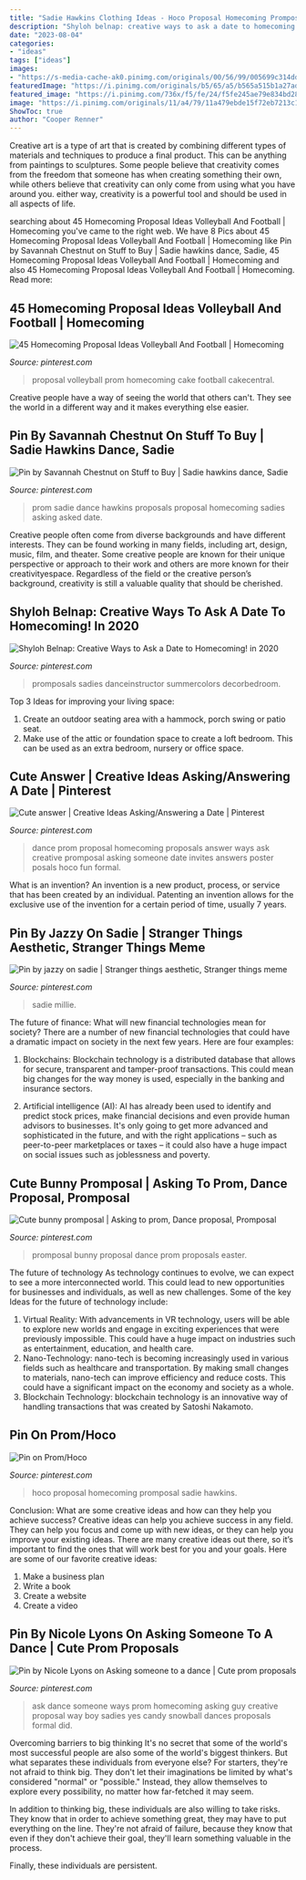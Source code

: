 ```yaml
---
title: "Sadie Hawkins Clothing Ideas - Hoco Proposal Homecoming Promposal Sadie Hawkins"
description: "Shyloh belnap: creative ways to ask a date to homecoming! in 2020"
date: "2023-08-04"
categories:
- "ideas"
tags: ["ideas"]
images:
- "https://s-media-cache-ak0.pinimg.com/originals/00/56/99/005699c314ddf5ce05c20678f4ec8bb5.jpg"
featuredImage: "https://i.pinimg.com/originals/b5/65/a5/b565a515b1a27ad8ffdcc14b6831ad9f.jpg"
featured_image: "https://i.pinimg.com/736x/f5/fe/24/f5fe245ae79e834bd2888e23a3b6081b--school-dances-high-school.jpg"
image: "https://i.pinimg.com/originals/11/a4/79/11a479ebde15f72eb7213c1c92e27b64.jpg"
ShowToc: true
author: "Cooper Renner"
---
```



Creative art is a type of art that is created by combining different types of materials and techniques to produce a final product. This can be anything from paintings to sculptures. Some people believe that creativity comes from the freedom that someone has when creating something their own, while others believe that creativity can only come from using what you have around you. either way, creativity is a powerful tool and should be used in all aspects of life.

	

		
searching about 45 Homecoming Proposal Ideas Volleyball And Football | Homecoming you've came to the right web. We have 8 Pics about 45 Homecoming Proposal Ideas Volleyball And Football | Homecoming like Pin by Savannah Chestnut on Stuff to Buy | Sadie hawkins dance, Sadie, 45 Homecoming Proposal Ideas Volleyball And Football | Homecoming and also 45 Homecoming Proposal Ideas Volleyball And Football | Homecoming. Read more:
		
    
## 45 Homecoming Proposal Ideas Volleyball And Football | Homecoming

<img loading=lazy src="https://i.pinimg.com/originals/95/9c/ea/959ceaa4a0f90298acc21f3deb537416.jpg" onerror="this.onerror=null;this.src='https://tse1.mm.bing.net/th?id=OIP.Yu-yIwpAA_ZGFpPLZ2V1DwHaJ6&amp;pid=15.1';" alt="45 Homecoming Proposal Ideas Volleyball And Football | Homecoming">

_Source: pinterest.com_

>proposal volleyball prom homecoming cake football cakecentral. 

	

Creative people have a way of seeing the world that others can't. They see the world in a different way and it makes everything else easier.

    
## Pin By Savannah Chestnut On Stuff To Buy | Sadie Hawkins Dance, Sadie

<img loading=lazy src="https://i.pinimg.com/originals/11/a4/79/11a479ebde15f72eb7213c1c92e27b64.jpg" onerror="this.onerror=null;this.src='https://tse3.mm.bing.net/th?id=OIP.UdChwT-wcPrHVYgWzC89FQHaJ4&amp;pid=15.1';" alt="Pin by Savannah Chestnut on Stuff to Buy | Sadie hawkins dance, Sadie">

_Source: pinterest.com_

>prom sadie dance hawkins proposals proposal homecoming sadies asking asked date. 

	

Creative people often come from diverse backgrounds and have different interests. They can be found working in many fields, including art, design, music, film, and theater. Some creative people are known for their unique perspective or approach to their work and others are more known for their creativityespace. Regardless of the field or the creative person’s background, creativity is still a valuable quality that should be cherished.

    
## Shyloh Belnap: Creative Ways To Ask A Date To Homecoming! In 2020

<img loading=lazy src="https://i.pinimg.com/originals/b7/38/7f/b7387fc07d2d4640aa7fa5d54580c0a4.jpg" onerror="this.onerror=null;this.src='https://tse4.mm.bing.net/th?id=OIP.v9Q0qbTEIjV_oEqwy3jjTgHaMZ&amp;pid=15.1';" alt="Shyloh Belnap: Creative Ways to Ask a Date to Homecoming! in 2020">

_Source: pinterest.com_

>promposals sadies danceinstructor summercolors decorbedroom. 

	

Top 3 Ideas for improving your living space:
1. Create an outdoor seating area with a hammock, porch swing or patio seat.
2. Make use of the attic or foundation space to create a loft bedroom. This can be used as an extra bedroom, nursery or office space.

    
## Cute Answer | Creative Ideas Asking/Answering A Date | Pinterest

<img loading=lazy src="https://s-media-cache-ak0.pinimg.com/originals/00/56/99/005699c314ddf5ce05c20678f4ec8bb5.jpg" onerror="this.onerror=null;this.src='https://tse2.mm.bing.net/th?id=OIP.f-jcfOQR4ihon8l66BjONwHaJ6&amp;pid=15.1';" alt="Cute answer | Creative Ideas Asking/Answering a Date | Pinterest">

_Source: pinterest.com_

>dance prom proposal homecoming proposals answer ways ask creative promposal asking someone date invites answers poster posals hoco fun formal. 

	

What is an invention?
An invention is a new product, process, or service that has been created by an individual. Patenting an invention allows for the exclusive use of the invention for a certain period of time, usually 7 years.

    
## Pin By Jazzy On Sadie | Stranger Things Aesthetic, Stranger Things Meme

<img loading=lazy src="https://i.pinimg.com/originals/b5/65/a5/b565a515b1a27ad8ffdcc14b6831ad9f.jpg" onerror="this.onerror=null;this.src='https://tse2.mm.bing.net/th?id=OIP.dVREQc8TCS9q9oRvkrT35AHaLA&amp;pid=15.1';" alt="Pin by jazzy on sadie | Stranger things aesthetic, Stranger things meme">

_Source: pinterest.com_

>sadie millie. 

	

The future of finance: What will new financial technologies mean for society?
There are a number of new financial technologies that could have a dramatic impact on society in the next few years. Here are four examples:
1. Blockchains: Blockchain technology is a distributed database that allows for secure, transparent and tamper-proof transactions. This could mean big changes for the way money is used, especially in the banking and insurance sectors.

2. Artificial intelligence (AI): AI has already been used to identify and predict stock prices, make financial decisions and even provide human advisors to businesses. It's only going to get more advanced and sophisticated in the future, and with the right applications – such as peer-to-peer marketplaces or taxes – it could also have a huge impact on social issues such as joblessness and poverty.


    
## Cute Bunny Promposal | Asking To Prom, Dance Proposal, Promposal

<img loading=lazy src="https://i.pinimg.com/736x/7a/47/a5/7a47a53ce1427ebc9ac7fc6607a1aea6--bunny-promposal-easter-promposal.jpg" onerror="this.onerror=null;this.src='https://tse2.mm.bing.net/th?id=OIP.7dhHG7ngVoH9K_FXUNQqlAHaNL&amp;pid=15.1';" alt="Cute bunny promposal | Asking to prom, Dance proposal, Promposal">

_Source: pinterest.com_

>promposal bunny proposal dance prom proposals easter. 

	

The future of technology
As technology continues to evolve, we can expect to see a more interconnected world. This could lead to new opportunities for businesses and individuals, as well as new challenges. Some of the key Ideas for the future of technology include: 
1. Virtual Reality: With advancements in VR technology, users will be able to explore new worlds and engage in exciting experiences that were previously impossible. This could have a huge impact on industries such as entertainment, education, and health care.
2. Nano-Technology: nano-tech is becoming increasingly used in various fields such as healthcare and transportation. By making small changes to materials, nano-tech can improve efficiency and reduce costs. This could have a significant impact on the economy and society as a whole. 
3. Blockchain Technology: blockchain technology is an innovative way of handling transactions that was created by Satoshi Nakamoto.

    
## Pin On Prom/Hoco

<img loading=lazy src="https://i.pinimg.com/736x/f5/fe/24/f5fe245ae79e834bd2888e23a3b6081b--school-dances-high-school.jpg" onerror="this.onerror=null;this.src='https://tse4.mm.bing.net/th?id=OIP.i1vpA1RKLtF-KWUg-XzHDwHaJ4&amp;pid=15.1';" alt="Pin on Prom/Hoco">

_Source: pinterest.com_

>hoco proposal homecoming promposal sadie hawkins. 

	

Conclusion: What are some creative ideas and how can they help you achieve success?
Creative ideas can help you achieve success in any field. They can help you focus and come up with new ideas, or they can help you improve your existing ideas. There are many creative ideas out there, so it’s important to find the ones that will work best for you and your goals. Here are some of our favorite creative ideas: 
1. Make a business plan 
2. Write a book 
3. Create a website 
4. Create a video 

    
## Pin By Nicole Lyons On Asking Someone To A Dance | Cute Prom Proposals

<img loading=lazy src="https://i.pinimg.com/originals/0b/e6/39/0be6394490f50bc90b18334d854447b5.jpg" onerror="this.onerror=null;this.src='https://tse4.mm.bing.net/th?id=OIP.yn8mANH3R55FPDKHAX2yjQHaJ6&amp;pid=15.1';" alt="Pin by Nicole Lyons on Asking someone to a dance | Cute prom proposals">

_Source: pinterest.com_

>ask dance someone ways prom homecoming asking guy creative proposal way boy sadies yes candy snowball dances proposals formal did. 

	

Overcoming barriers to big thinking
It's no secret that some of the world's most successful people are also some of the world's biggest thinkers. But what separates these individuals from everyone else?
For starters, they're not afraid to think big. They don't let their imaginations be limited by what's considered "normal" or "possible." Instead, they allow themselves to explore every possibility, no matter how far-fetched it may seem.

In addition to thinking big, these individuals are also willing to take risks. They know that in order to achieve something great, they may have to put everything on the line. They're not afraid of failure, because they know that even if they don't achieve their goal, they'll learn something valuable in the process.

 Finally, these individuals are persistent.


